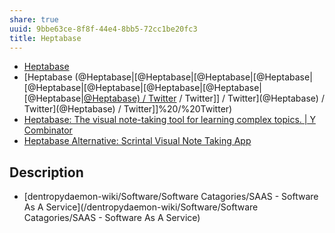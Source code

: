 ```yaml
---
share: true
uuid: 9bbe63ce-8f8f-44e4-8bb5-72cc1be20fc3
title: Heptabase
---
```

* [Heptabase](https://heptabase.com/)
* [Heptabase (@Heptabase|[@Heptabase|[@Heptabase|[@Heptabase|[@Heptabase|[@Heptabase|[@Heptabase|[@Heptabase|[@Heptabase|[@Heptabase) / Twitter](/@Heptabase) / Twitter]] / Twitter](@Heptabase) / Twitter](@Heptabase) / Twitter]]%20/%20Twitter)
* [Heptabase: The visual note-taking tool for learning complex topics. | Y Combinator](https://www.ycombinator.com/companies/heptabase)
* [Heptabase Alternative: Scrintal Visual Note Taking App](https://www.scrintal.com/comparisons/heptabase-alternative)


## Description

* [dentropydaemon-wiki/Software/Software Catagories/SAAS - Software As A Service](/dentropydaemon-wiki/Software/Software Catagories/SAAS - Software As A Service)